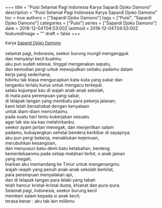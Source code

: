 +++
title = "Puisi Selamat Pagi Indonesia Karya Sapardi Djoko Damono"
description = "Puisi Selamat Pagi Indonesia Karya Sapardi Djoko Damono"
toc = true
authors = ["Sapardi Djoko Damono"]
tags = ["Puisi", "Sapardi Djoko Damono"]
categories = ["Puisi"]
series = ["Sapardi Djoko Damono"]
date = 2018-12-04T04:53:00Z
lastmod = 2018-12-04T04:53:00Z
featuredImage = ""
draft = false
+++

<div style="text-align: justify;">
<div style="font-size: small;">Karya <a href="/authors/sapardi-djoko-damono/" target="_blank">Sapardi Djoko Damono</a></div><br />
selamat pagi, Indonesia, seekor burung mungil mengangguk<br />dan menyanyi kecil buatmu.<br />aku pun sudah selesai, tinggal mengenakan sepatu,<br />dan kemudian pergi untuk mewujudkan setiaku padamu dalam<br />kerja yang sederhana;<br />bibirku tak biasa mengucapkan kata-kata yang sukar dan<br />tanganku terlalu kurus untuk mengacu terkepal.<br />selalu kujumpai kau di wajah anak-anak sekolah,<br />di mata para perempuan yang sabar,<br />di telapak tangan yang membatu para pekerja jalanan;<br />kami telah bersahabat dengan kenyataan<br />untuk diam-diam mencintaimu.<br />pada suatu hari tentu kukerjakan sesuatu<br />agar tak sia-sia kau melahirkanku.<br />seekor ayam jantan menegak, dan menjeritkan salam<br />padamu, kubayangkan sehelai bendera berkibar di sayapnya.<br />aku pun pergi bekerja, menaklukan kejemuan,<br />merubuhkan kesangsian,<br />dan menyusun batu-demi batu ketabahan, benteng<br />kemerdekaanmu pada setiap matahari terbit, o anak jaman<br />yang megah,<br />biarkan aku memandang ke Timur untuk mengenangmu<br />wajah-wajah yang penuh anak-anak sekolah berkilat,<br />para perempuan menyalakan api,<br />dan di telapak tangan para lelaki yang tabah<br />telah hancur kristal-kristal dusta, khianat dan pura-pura.<br />Selamat pagi, Indonesia, seekor burung kecil<br />memberi salam kepada si anak kecil;<br />terasa benar : aku tak lain milikmu</div>
